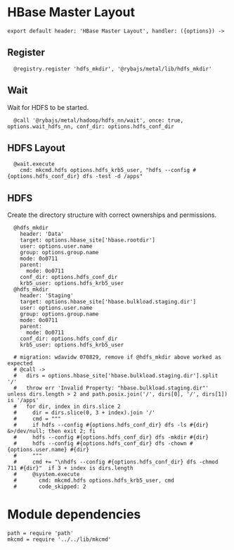 
# HBase Master Layout

    export default header: 'HBase Master Layout', handler: ({options}) ->
    
## Register

      @registry.register 'hdfs_mkdir', '@rybajs/metal/lib/hdfs_mkdir'

## Wait

Wait for HDFS to be started.

      @call '@rybajs/metal/hadoop/hdfs_nn/wait', once: true, options.wait_hdfs_nn, conf_dir: options.hdfs_conf_dir

## HDFS Layout

      @wait.execute
        cmd: mkcmd.hdfs options.hdfs_krb5_user, "hdfs --config #{options.hdfs_conf_dir} dfs -test -d /apps"

## HDFS

Create the directory structure with correct ownerships and permissions.


      @hdfs_mkdir
        header: 'Data'
        target: options.hbase_site['hbase.rootdir']
        user: options.user.name
        group: options.group.name
        mode: 0o0711
        parent:
          mode: 0o0711
        conf_dir: options.hdfs_conf_dir
        krb5_user: options.hdfs_krb5_user
      @hdfs_mkdir
        header: 'Staging'
        target: options.hbase_site['hbase.bulkload.staging.dir']
        user: options.user.name
        group: options.group.name
        mode: 0o0711
        parent:
          mode: 0o0711
        conf_dir: options.hdfs_conf_dir
        krb5_user: options.hdfs_krb5_user
        
      # migration: wdavidw 070829, remove if @hdfs_mkdir above worked as expected
      # @call ->
      #   dirs = options.hbase_site['hbase.bulkload.staging.dir'].split '/'
      #   throw err 'Invalid Property: "hbase.bulkload.staging.dir"' unless dirs.length > 2 and path.posix.join('/', dirs[0], '/', dirs[1]) is '/apps'
      #   for dir, index in dirs.slice 2
      #     dir = dirs.slice(0, 3 + index).join '/'
      #     cmd = """
      #     if hdfs --config #{options.hdfs_conf_dir} dfs -ls #{dir} &>/dev/null; then exit 2; fi
      #     hdfs --config #{options.hdfs_conf_dir} dfs -mkdir #{dir}
      #     hdfs --config #{options.hdfs_conf_dir} dfs -chown #{options.user.name} #{dir}
      #     """
      #     cmd += "\nhdfs --config #{options.hdfs_conf_dir} dfs -chmod 711 #{dir}"  if 3 + index is dirs.length
      #     @system.execute
      #       cmd: mkcmd.hdfs options.hdfs_krb5_user, cmd
      #       code_skipped: 2

# Module dependencies

    path = require 'path'
    mkcmd = require '../../lib/mkcmd'
